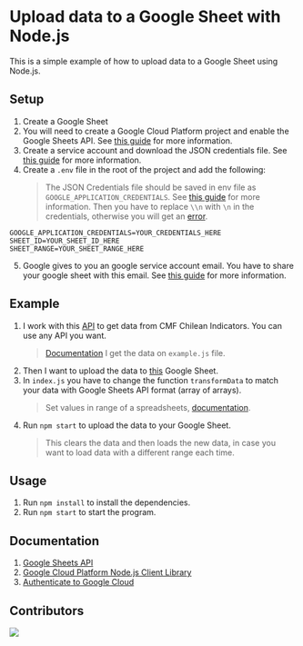 # Upload data to a Google Sheet with Node.js

This is a simple example of how to upload data to a Google Sheet using Node.js.

## Setup

1. Create a Google Sheet
2. You will need to create a Google Cloud Platform project and enable the Google Sheets API. See [this guide](https://developers.google.com/sheets/api/quickstart/nodejs) for more information.
3. Create a service account and download the JSON credentials file. See [this guide](https://cloud.google.com/iam/docs/creating-managing-service-accounts) for more information.
4. Create a `.env` file in the root of the project and add the following:
    > The JSON Credentials file should be saved in env file as `GOOGLE_APPLICATION_CREDENTIALS`. See [this guide](https://cloud.google.com/docs/authentication/getting-started) for more information. Then you have to replace `\\n` with `\n` in the credentials, otherwise you will get an [error](https://stackoverflow.com/questions/45995130/how-to-remove-n-after-json-stringfy).

```
GOOGLE_APPLICATION_CREDENTIALS=YOUR_CREDENTIALS_HERE
SHEET_ID=YOUR_SHEET_ID_HERE
SHEET_RANGE=YOUR_SHEET_RANGE_HERE
```

5. Google gives to you an google service account email. You have to share your google sheet with this email. See [this guide](https://support.google.com/a/answer/7378726?hl=en) for more information.

## Example

1. I work with this [API](https://economic-api.cam1pozas.xyz/api) to get data from CMF Chilean Indicators. You can use any API you want.
    > [Documentation](https://github.com/camipozas/economic-indicators-cl)
    > I get the data on `example.js` file.
2. Then I want to upload the data to [this](https://docs.google.com/spreadsheets/d/1WamN40ezRwfj6aQ0cGybgbPfg1RqihDDAe5DDEYvsM8/edit?usp=sharing) Google Sheet.
3. In `index.js` you have to change the function `transformData` to match your data with Google Sheets API format (array of arrays).
    > Set values in range of a spreadsheets, [documentation](https://developers.google.com/sheets/api/reference/rest/v4/spreadsheets.values/update).
4. Run `npm start` to upload the data to your Google Sheet.
    > This clears the data and then loads the new data, in case you want to load data with a different range each time.

## Usage

1. Run `npm install` to install the dependencies.
2. Run `npm start` to start the program.

## Documentation

1. [Google Sheets API](https://developers.google.com/sheets/api/reference/rest)
2. [Google Cloud Platform Node.js Client Library](https://developers.google.com/sheets/api/quickstart/nodejs)
3. [Authenticate to Google Cloud](https://github.com/marketplace/actions/authenticate-to-google-cloud)

## Contributors

<a href = "https://github.com/Tanu-N-Prabhu/Python/graphs/contributors">
  <img src = "https://contrib.rocks/image?repo=camipozas/upload-to-google-sheets"/>
</a>
